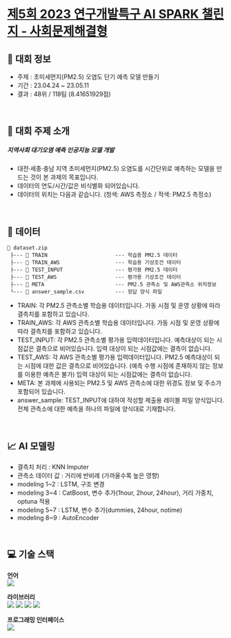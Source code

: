 # <a href="https://aifactory.space/competition/detail/2317" target="_blank">제5회 2023 연구개발특구 AI SPARK 챌린지 - 사회문제해결형</a>
## 🚩 대회 정보
- 주제 : 초미세먼지(PM2.5) 오염도 단기 예측 모델 만들기
- 기간 : 23.04.24 ~ 23.05.11
- 결과 : 48위 / 118팀 (8.41651929점)
<br>

## 🎈 대회 주제 소개
##### 지역사회 대기오염 예측 인공지능 모델 개발
- 대전·세종·충남 지역 초미세먼지(PM2.5) 오염도를 시간단위로 예측하는 모델을 만드는 것이 본 과제의 목표입니다.
- 데이터의 연도/시간/값은 비식별화 되어있습니다.
- 데이터의 위치는 다음과 같습니다. (청색: AWS 측정소 / 적색: PM2.5 측정소)
<br>

## 📑 데이터
```
📁 dataset.zip
 ├--- 📁 TRAIN                      --- 학습용 PM2.5 데이터
 ├--- 📁 TRAIN_AWS                  --- 학습용 기상조건 데이터
 ├--- 📁 TEST_INPUT                 --- 평가용 PM2.5 데이터
 ├--- 📁 TEST_AWS                   --- 평가용 기상조건 데이터
 ├--- 📁 META                       --- PM2.5 관측소 및 AWS관측소 위치정보
 └--- 📃 answer_sample.csv          --- 정답 양식 파일
 ```
- TRAIN: 각 PM2.5 관측소별 학습용 데이터입니다. 가동 시점 및 운영 상황에 따라 결측치를 포함하고 있습니다.
- TRAIN_AWS: 각 AWS 관측소별 학습용 데이터입니다. 가동 시점 및 운영 상황에 따라 결측치를 포함하고 있습니다.
- TEST_INPUT: 각 PM2.5 관측소별 평가용 입력데이터입니다. 예측대상이 되는 시점값은 결측으로 비어있습니다. 
                        입력 대상이 되는 시점값에는 결측이 없습니다.
- TEST_AWS: 각 AWS 관측소별 평가용 입력데이터입니다. PM2.5 예측대상이 되는 시점에 대한 값은 결측으로 비어있습니다. 
                     (예측 수행 시점에 존재하지 않는 정보를 이용한 예측은 불가)
                      입력 대상이 되는 시점값에는 결측이 없습니다.
- META: 본 과제에 사용되는 PM2.5 및 AWS 관측소에 대한 위경도 정보 및 주소가 포함되어 있습니다.
- answer_sample: TEST_INPUT에 대하여 작성할 제출용 레이블 파일 양식입니다. 전체 관측소에 대한 예측을 하나의 파일에 양식대로 기재합니다.
<br>

## 📈 AI 모델링
- 결측치 처리 : KNN Imputer
- 관측소 데이터 값 : 거리에 반비례 (가까울수록 높은 영향)
- modeling 1~2 : LSTM, 구조 변경
- modeling 3~4 : CatBoost, 변수 추가(1hour, 2hour, 24hour), 거리 가중치, optuna 적용
- modeling 5~7 : LSTM, 변수 추가(dummies, 24hour, notime)
- modeling 8~9 : AutoEncoder
<br>

## 💻 기술 스택
<b> 언어 </b><br>
<span><img src="https://img.shields.io/badge/Python-3776AB?style=for-the-badge&logo=Python&logoColor=white"></span><br>

<b> 라이브러리 </b><br>
<span><img src="https://img.shields.io/badge/numpy-013243?style=for-the-badge&logo=numpy&logoColor=white"></span>
<span><img src="https://img.shields.io/badge/pandas-150458?style=for-the-badge&logo=pandas&logoColor=white"></span>
<span><img src="https://img.shields.io/badge/scikit_learn-F7931E?style=for-the-badge&logo=scikit-learn&logoColor=white"></span>
<span><img src="https://img.shields.io/badge/tensorflow-FF6F00?style=for-the-badge&logo=tensorflow&logoColor=white"></span><br>

<b> 프로그래밍 인터페이스 </b><br>
<span><img src="https://img.shields.io/badge/googlecolab-F9AB00?style=for-the-badge&logo=googlecolab&logoColor=white"></span>
